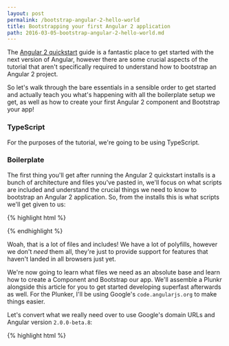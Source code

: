 ```yaml
---
layout: post
permalink: /bootstrap-angular-2-hello-world
title: Bootstrapping your first Angular 2 application
path: 2016-03-05-bootstrap-angular-2-hello-world.md
---
```


The [Angular 2 quickstart](https://angular.io/docs/ts/latest/quickstart.html) guide is a fantastic place to get started with the next version of Angular, however there are some crucial aspects of the tutorial that aren't specifically required to understand how to bootstrap an Angular 2 project.

So let's walk through the bare essentials in a sensible order to get started and actually teach you what's happening with all the boilerplate setup we get, as well as how to create your first Angular 2 component and Bootstrap your app!

### TypeScript

For the purposes of the tutorial, we're going to be using TypeScript.

### Boilerplate

The first thing you'll get after running the Angular 2 quickstart installs is a bunch of architecture and files you've pasted in, we'll focus on what scripts are included and understand the crucial things we need to know to bootstrap an Angular 2 application. So, from the installs this is what scripts we'll get given to us:

{% highlight html %}
<script src="node_modules/es6-shim/es6-shim.min.js"></script>
<script src="node_modules/systemjs/dist/system-polyfills.js"></script>
<script src="node_modules/angular2/es6/dev/src/testing/shims_for_IE.js"></script>
<script src="node_modules/angular2/bundles/angular2-polyfills.js"></script>
<script src="node_modules/systemjs/dist/system.src.js"></script>
<script src="node_modules/rxjs/bundles/Rx.js"></script>
<script src="node_modules/angular2/bundles/angular2.dev.js"></script>
{% endhighlight %}

Woah, that is a lot of files and includes! We have a lot of polyfills, however we don't _need_ them all, they're just to provide support for features that haven't landed in all browsers just yet.

We're now going to learn what files we need as an absolute base and learn how to create a Component and Bootstrap our app. We'll assemble a Plunkr alongside this article for you to get started developing superfast afterwards as well. For the Plunker, I'll be using Google's `code.angularjs.org` to make things easier.

Let's convert what we really need over to use Google's domain URLs and Angular version `2.0.0-beta.8`:

{% highlight html %}
<!DOCTYPE html>
<html>
  <head>
    <title>Angular 2</title>
    <link rel="stylesheet" href="style.css" />
    <script src="//code.angularjs.org/2.0.0-beta.8/angular2-polyfills.js"></script>
    <script src="//code.angularjs.org/tools/system.js"></script>
    <script src="//code.angularjs.org/tools/typescript.js"></script>
    <script src="//code.angularjs.org/2.0.0-beta.8/Rx.js"></script>
    <script src="//code.angularjs.org/2.0.0-beta.8/angular2.min.js"></script>
    <script>
      System.config({
        transpiler: 'typescript',
        typescriptOptions: {
          emitDecoratorMetadata: true
        },
        map: {
          app: './app'
        },
        packages: {
          app: {
            main: './main.ts',
            defaultExtension: 'ts'
          }
        }
      });

    System
      .import('app')
      .catch(console.error.bind(console));
    </script>
  </head>
  <body>
    <my-app>
      Loading...
    </my-app>
  </body>
</html>
{% endhighlight %}

Voila. We have the absolute base we need to get started with Angular. Yes, it's a lot more boilerplate than we might need to get started with an Angular 1.x app, but stick with me.

The key components above include System.js, TypeScript transpiler, RxJS and Angular 2. Now we can get started on creating our application.

One quick note to address above is where we define `System.config()` and pass in our configuration options. We use the `map` property to tell System where our application directory is, and inside the `packages` property we tell it our `main` file where our base application logic will be held. That's all there is to it.

### First Component

You may have already seen above that we have a custom element named `<my-app>` with `Loading...` inside, which gets replaced after Angular 2 bootstraps our application. This is our first component, and Angular 2 is _all_ about components!

To create a Component, we need to talk to the `Component` decorator inside the Angular core, so let's setup a file inside `/app` called `app.component.ts`.

Inside `app.component.ts`, we need to import the aforementioned `Component` from `angular2/core`, which serves as our first task:

{% highlight javascript %}
// app.component.ts
import {Component} from 'angular2/core';
{% endhighlight %}

Perfect, now we have `Component` available! Before we can use the `Component` decorator however, we need to create an ES2015 Class for us to decorate. This is nice and easy, we'll call this Class `AppComponent`:

{% highlight javascript %}
// app.component.ts
import {Component} from 'angular2/core';

class AppComponent {
  
}
{% endhighlight %}

Now onto the `Component` decorator! This one is nice and easy, we add it above the Class we want to decorate, however to actually use it we need to use `@Component` rather than just `Component`:

{% highlight javascript %}
// app.component.ts
import {Component} from 'angular2/core';

@Component()
class AppComponent {
  
}
{% endhighlight %}

Next up, we need to pass in some options to our `@Component` declaration, remember the `<my-app>` element? This is where we tell Angular 2 that we're creating a custom element and what name it is through the `selector` property:

{% highlight javascript %}
// app.component.ts
import {Component} from 'angular2/core';

@Component({
  selector: 'my-app'
})
class AppComponent {
  
}
{% endhighlight %}

Our Component won't do much right now, so we need to give it a template to almost reach "Hello world!" status:

{% highlight javascript %}
// app.component.ts
import {Component} from 'angular2/core';

@Component({
  selector: 'my-app',
  template: `
    <div>
      Hello world!
    </div>
  `
})
class AppComponent {
  
}
{% endhighlight %}

Last but not least, as our Component exists inside `app.component.ts`, we need to be able to import it into other files, for this we need to use ES2015 `export` syntax and export the Class:

{% highlight javascript %}
// app.component.ts
import {Component} from 'angular2/core';

@Component({
  selector: 'my-app',
  template: `
    <div>
      Hello world!
    </div>
  `
})
export class AppComponent {
  
}
{% endhighlight %}

And we're done, our first Component is cooked and ready to go. Now let's bootstrap it.

### Bootstrapping the app

Angular 2 bootstrapping is nothing like bootstrapping apps in Angular 1.x. In Angular 1 we could use the `ng-app` Directive, and give it a value such as `ng-app="myApp"`, or use the `angular.bootstrap` method which allows for asynchronous bootstrapping.

In Angular 2 we need to `import` the `bootstrap` method from inside Angular 2. The place we need to fetch the `bootstrap` method is `angular2/platform/browser`.

Looping back real quick to the beginning where we told System.js to look for `main.ts`, so far it doesn't exist, so this is our next task!

Let's create `main.ts` and import that beloved `bootstrap` method:

{% highlight javascript %}
// main.ts
import {bootstrap} from 'angular2/platform/browser';
{% endhighlight %}

That was easy, what's next? Well, we can't Bootstrap a Component that doesn't exist, so we need to import our previously created `AppComponent`, nice and easy:

{% highlight javascript %}
// main.ts
import {bootstrap} from 'angular2/platform/browser';
import {AppComponent} from './app.component';
{% endhighlight %}

Awesome, now `AppComponent` exists in our `main.ts` file, the final piece of the puzzle is bootstrapping the `AppComponent` with a simple function call:

{% highlight javascript %}
// main.ts
import {bootstrap} from 'angular2/platform/browser';
import {AppComponent} from './app.component';

bootstrap(AppComponent);
{% endhighlight %}

And you're done!

### Plunker

As promised, everything we've done here is readily available in a Plunker! See the `Hello world!` example below, fork and get coding!

<iframe src="https://embed.plnkr.co/OrrIJwhfKZuBBATo0fsC" frameborder="0" border="0" cellspacing="0" cellpadding="0" width="100%" height="250"></iframe>

